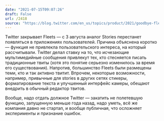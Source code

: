 ```yaml
---
date: "2021-07-15T09:07:26"
draft: False
url: /2418
source: "https://blog.twitter.com/en_us/topics/product/2021/goodbye-fleets"
---
```


Twitter закрывает Fleets — с 3 августа аналог Stories перестанет появляться в приложениях пользователей. Причина  объяснена коротко — функция не привлекла пользовательского интереса, на который рассчитывали. Twitter делал ставку на то, что исчезающие мультимедийные сообщения привлекут тех, кто стесняется писать традиционные твиты (хотя это понятие серьезно изменилось за время его существования). Напротив, большинство Fleets были размещены теми, кто и так активно твитит. Впрочем, некоторые возможности, например, привычные для stories в других сетях стикеры, форматирование текста и улучшенный интерфейс камеры, обещают внедрить в обычный редактор твитов.

Вообще, надо отдать должное Twitter — закатить не полетевшую функцию, запущенную меньше года назад, надо уметь, всё же компания давно не стартап, и вообще публичная, что осложняет эксперименты и признание ошибок.
